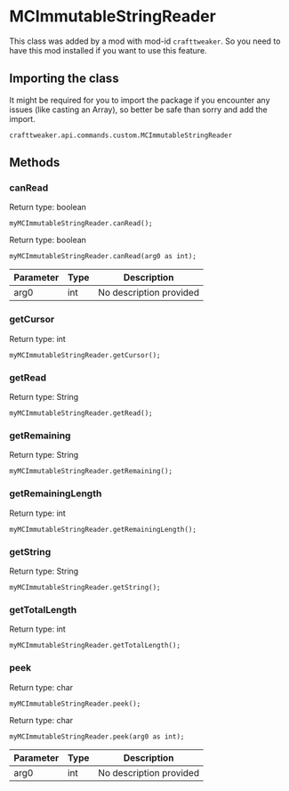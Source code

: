 # MCImmutableStringReader

This class was added by a mod with mod-id `crafttweaker`. So you need to have this mod installed if you want to use this feature.

## Importing the class
It might be required for you to import the package if you encounter any issues (like casting an Array), so better be safe than sorry and add the import.  
```zenscript
crafttweaker.api.commands.custom.MCImmutableStringReader
```

## Methods
### canRead

Return type: boolean

```zenscript
myMCImmutableStringReader.canRead();
```


Return type: boolean

```zenscript
myMCImmutableStringReader.canRead(arg0 as int);
```

| Parameter | Type | Description |
|-----------|------|-------------|
| arg0 | int | No description provided |


### getCursor

Return type: int

```zenscript
myMCImmutableStringReader.getCursor();
```

### getRead

Return type: String

```zenscript
myMCImmutableStringReader.getRead();
```

### getRemaining

Return type: String

```zenscript
myMCImmutableStringReader.getRemaining();
```

### getRemainingLength

Return type: int

```zenscript
myMCImmutableStringReader.getRemainingLength();
```

### getString

Return type: String

```zenscript
myMCImmutableStringReader.getString();
```

### getTotalLength

Return type: int

```zenscript
myMCImmutableStringReader.getTotalLength();
```

### peek

Return type: char

```zenscript
myMCImmutableStringReader.peek();
```


Return type: char

```zenscript
myMCImmutableStringReader.peek(arg0 as int);
```

| Parameter | Type | Description |
|-----------|------|-------------|
| arg0 | int | No description provided |



